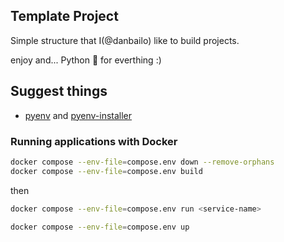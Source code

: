 ## Template Project

Simple structure that I(@danbailo) like to build projects.

enjoy and... Python 🐍 for everthing :)

## Suggest things

- [pyenv](https://github.com/pyenv/pyenv) and [pyenv-installer](https://github.com/pyenv/pyenv-installer)

### Running applications with Docker

```bash
docker compose --env-file=compose.env down --remove-orphans
docker compose --env-file=compose.env build
```

then

```bash
docker compose --env-file=compose.env run <service-name>
```

```bash
docker compose --env-file=compose.env up
```